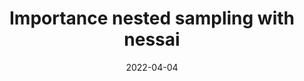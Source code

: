 ---
title: "Importance nested sampling with nessai"
collection: talks
type: "Talk"
permalink: /talks/2022-04-04-britgrav22
venue: "BritGrav22, University of Glasgow (remote)"
date: 2022-04-04
location: "UK"
---